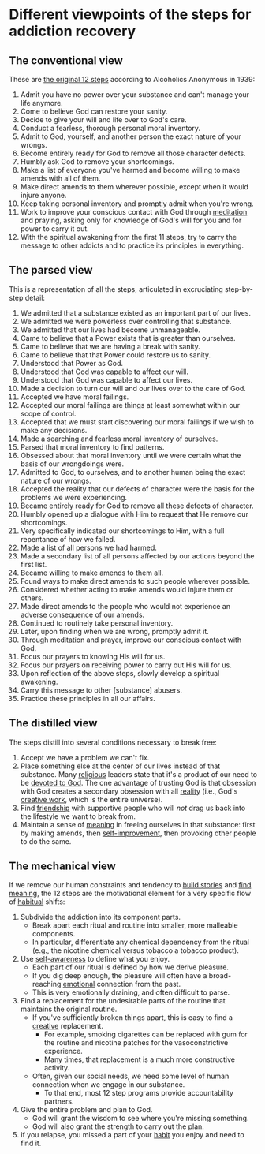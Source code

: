 
# Different viewpoints of the steps for addiction recovery

## The conventional view

These are [the original 12 steps](https://www.aa.org/the-twelve-steps) according to Alcoholics Anonymous in 1939:

1. Admit you have no power over your substance and can't manage your life anymore.
2. Come to believe God can restore your sanity.
3. Decide to give your will and life over to God's care.
4. Conduct a fearless, thorough personal moral inventory.
5. Admit to God, yourself, and another person the exact nature of your wrongs.
6. Become entirely ready for God to remove all those character defects.
7. Humbly ask God to remove your shortcomings.
8. Make a list of everyone you've harmed and become willing to make amends with all of them.
9. Make direct amends to them wherever possible, except when it would injure anyone.
10. Keep taking personal inventory and promptly admit when you're wrong.
11. Work to improve your conscious contact with God through [meditation](awareness-meditation.md) and praying, asking only for knowledge of God's will for you and for power to carry it out.
12. With the spiritual awakening from the first 11 steps, try to carry the message to other addicts and to practice its principles in everything.

## The parsed view

This is a representation of all the steps, articulated in excruciating step-by-step detail:

1. We admitted that a substance existed as an important part of our lives.
2. We admitted we were powerless over controlling that substance.
3. We admitted that our lives had become unmanageable.
4. Came to believe that a Power exists that is greater than ourselves.
5. Came to believe that we are having a break with sanity.
6. Came to believe that that Power could restore us to sanity.
7. Understood that Power as God.
8. Understood that God was capable to affect our will.
9. Understood that God was capable to affect our lives.
10. Made a decision to turn our will and our lives over to the care of God.
11. Accepted we have moral failings.
12. Accepted our moral failings are things at least somewhat within our scope of control.
13. Accepted that we must start discovering our moral failings if we wish to make any decisions.
14. Made a searching and fearless moral inventory of ourselves.
15. Parsed that moral inventory to find patterns.
16. Obsessed about that moral inventory until we were certain what the basis of our wrongdoings were.
17. Admitted to God, to ourselves, and to another human being the exact nature of our wrongs.
18. Accepted the reality that our defects of character were the basis for the problems we were experiencing.
19. Became entirely ready for God to remove all these defects of character.
20. Humbly opened up a dialogue with Him to request that He remove our shortcomings.
21. Very specifically indicated our shortcomings to Him, with a full repentance of how we failed.
22. Made a list of all persons we had harmed.
23. Made a secondary list of all persons affected by our actions beyond the first list.
24. Became willing to make amends to them all.
25. Found ways to make direct amends to such people wherever possible.
26. Considered whether acting to make amends would injure them or others.
27. Made direct amends to the people who would not experience an adverse consequence of our amends.
28. Continued to routinely take personal inventory.
29. Later, upon finding when we are wrong, promptly admit it.
30. Through meditation and prayer, improve our conscious contact with God.
31. Focus our prayers to knowing His will for us.
32. Focus our prayers on receiving power to carry out His will for us.
33. Upon reflection of the above steps, slowly develop a spiritual awakening.
34. Carry this message to other [substance] abusers.
35. Practice these principles in all our affairs.

## The distilled view

The steps distill into several conditions necessary to break free:

1. Accept we have a problem we can't fix.
2. Place something else at the center of our lives instead of that substance. Many [religious](religion.md) leaders state that it's a product of our need to be [devoted to God](https://theologos.site/devotion-chaos/). The one advantage of trusting God is that obsession with God creates a secondary obsession with all [reality](reality.md) (i.e., God's [creative work](creations.md), which is the entire universe).
3. Find [friendship](people-friends.md) with supportive people who will *not* drag us back into the lifestyle we want to break from.
4. Maintain a sense of [meaning](meaning.md) in freeing ourselves in that substance: first by making amends, then [self-improvement](success-1_why.md), then provoking other people to do the same.

## The mechanical view

If we remove our human constraints and tendency to [build stories](stories-why.md) and [find meaning](meaning.md), the 12 steps are the motivational element for a very specific flow of [habitual](habits.md) shifts:

1. Subdivide the addiction into its component parts.
   - Break apart each ritual and routine into smaller, more malleable components.
   - In particular, differentiate any chemical dependency from the ritual (e.g., the nicotine chemical versus tobacco a tobacco product).
2. Use [self-awareness](awareness.md) to define what you enjoy.
    - Each part of our ritual is defined by how we derive pleasure.
    - If you dig deep enough, the pleasure will often have a broad-reaching [emotional](mind-feelings.md) connection from the past.
    - This is very emotionally draining, and often difficult to parse.
3. Find a replacement for the undesirable parts of the routine that maintains the original routine.
    - If you've sufficiently broken things apart, this is easy to find a [creative](mind-creativity.md) replacement.
      - For example, smoking cigarettes can be replaced with gum for the routine and nicotine patches for the vasoconstrictive experience.
      - Many times, that replacement is a much more constructive activity.
    - Often, given our social needs, we need some level of human connection when we engage in our substance.
      - To that end, most 12 step programs provide accountability partners.
4. Give the entire problem and plan to God.
    - God will grant the wisdom to see where you're missing something.
    - God will also grant the strength to carry out the plan.
5. if you relapse, you missed a part of your [habit](habits.md) you enjoy and need to find it.
